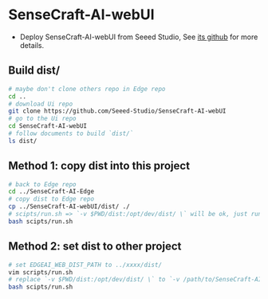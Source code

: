 # SenseCraft-AI-webUI

- Deploy SenseCraft-AI-webUI from Seeed Studio, See [its github](https://github.com/Seeed-Studio/SenseCraft-AI-webUI) for more details.

## Build dist/

```sh
# maybe don't clone others repo in Edge repo
cd .. 
# download Ui repo
git clone https://github.com/Seeed-Studio/SenseCraft-AI-webUI
# go to the Ui repo
cd SenseCraft-AI-webUI
# follow documents to build `dist/`
ls dist/
```

## Method 1: copy dist into this project

```sh
# back to Edge repo
cd ../SenseCraft-AI-Edge
# copy dist to Edge repo
cp ../SenseCraft-AI-webUI/dist/ ./ 
# scipts/run.sh => `-v $PWD/dist:/opt/dev/dist/ \` will be ok, just run
bash scipts/run.sh
```

## Method 2: set dist to other project

```sh
# set EDGEAI_WEB_DIST_PATH to ../xxxx/dist/
vim scripts/run.sh
# replace `-v $PWD/dist:/opt/dev/dist/ \` to `-v /path/to/SenseCraft-AI-webUI/dist:/opt/dev/dist/ \`
bash scipts/run.sh
```
